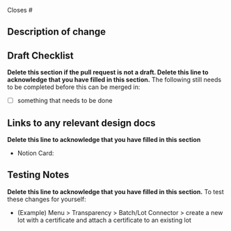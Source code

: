 Closes #

## Description of change

## Draft Checklist
**Delete this section if the pull request is not a draft. Delete this line to acknowledge that you have filled in this section.**
The following still needs to be completed before this can be merged in:
- [ ] something that needs to be done

## Links to any relevant design docs
**Delete this line to acknowledge that you have filled in this section**
- Notion Card: 

## Testing Notes
**Delete this line to acknowledge that you have filled in this section.**
To test these changes for yourself:
- (Example) Menu > Transparency > Batch/Lot Connector > create a new lot with a certificate and attach a certificate to an existing lot
